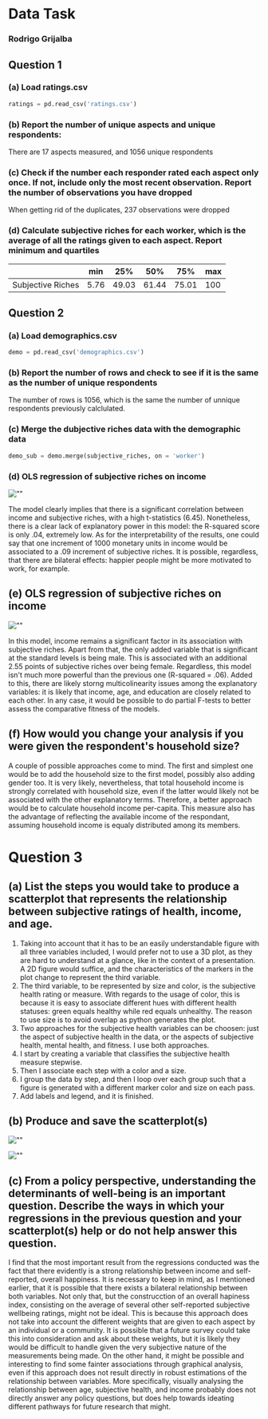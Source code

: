 # Data Task
### Rodrigo Grijalba

## Question 1

### (a) Load ratings.csv

```py
ratings = pd.read_csv('ratings.csv') 
```

### (b) Report the number of unique aspects and unique respondents:

There are 17 aspects measured, and 1056 unique respondents

### \(c\) Check if the number each responder rated each aspect only once. If not, include only the most recent observation. Report the number of observations you have dropped

When getting rid of the duplicates, 237 observations were dropped

### (d) Calculate subjective riches for each worker, which is the average of all the ratings given to each aspect. Report minimum and quartiles

||min|25%|50%|75%|max|
|---|---|---|---|---|---|
|Subjective Riches|5.76|49.03|61.44|75.01|100|

## Question 2

### (a) Load demographics.csv

```py
demo = pd.read_csv('demographics.csv') 
```

### (b) Report the number of rows and check to see if it is the same as the number of unique respondents

The number of rows is 1056, which is the same the number of unnique respondents previously calclulated.

### \(c\) Merge the dubjective riches data with the demographic data

```py
demo_sub = demo.merge(subjective_riches, on = 'worker')
```

### (d) OLS regression of subjective riches on income

![""](model1.png "OLS of subjective riches on income (Thousands)")

The model clearly implies that there is a significant correlation between income and subjective riches, with a high t-statistics (6.45). Nonetheless, there is a clear lack of explanatory power in this model: the R-squared score is only .04, extremely low. As for the interpretability of the results, one could say that one increment of 1000 monetary units in income would be associated to a .09 increment of subjective riches. It is possible, regardless, that there are bilateral effects: happier people might be more motivated to work, for example.

## (e) OLS regression of subjective riches on income

![""](model2.png "OLS of subjective riches on income (Thousands)")

In this model, income remains a significant factor in its association with subjective riches. Apart from that, the only added variable that is significant at the standard levels is being male. This is associated with an additional 2.55 points of subjective riches over being female. Regardless, this model isn't much more powerful than the previous one (R-squared = .06). Added to this, there are likely storng multicolinearity issues among the explanatory variables: it is likely that income, age, and education are closely related to each other. In any case, it would be possible to do partial F-tests to better assess the comparative fitness of the models.

## (f) How would you change your analysis if you were given the respondent's household size?

A couple of possible approaches come to mind. The first and simplest one would be to add the household size to the first model, possibly also adding gender too. It is very likely, nevertheless, that total household income is strongly correlated with household size, even if the latter would likely not be associated with the other explanatory terms. Therefore, a better approach would be to calculate household income per-capita. This measure also has the advantage of reflecting the available income of the respondant, assuming household income is equaly distributed among its members.

# Question 3

## (a) List the steps you would take to produce a scatterplot that represents the relationship between subjective ratings of health, income, and age.

1. Taking into account that it has to be an easily understandable figure with all three variables included, I would prefer not to use a 3D plot, as they are hard to understand at a glance, like in the context of a presentation. A 2D figure would suffice, and the characteristics of the markers in the plot change to represent the third variable.
2. The third variable, to be represented by size and color, is the subjective health rating or measure. With regards to the usage of color, this is because it is easy to associate different hues with different health statuses: green equals healthy while red equals unhealthy. The reason to use size is to avoid overlap as python generates the plot.
3. Two approaches for the subjective health variables can be choosen: just the aspect of subjective health in the data, or the aspects of subjective health, mental health, and fitness. I use both approaches.
4. I start by creating a variable that classifies the subjective health measure stepwise.
5. Then I associate each step with a color and a size.
6. I group the data by step, and then I loop over each group such that a figure is generated with a different marker color  and size on each pass.
7. Add labels and legend, and it is finished.

## (b) Produce and save the scatterplot(s)

![""](alt1.png "Subjective health rating, age and income")

![""](alt2.png "Subjective health index, age and income")

## \(c\) From  a  policy  perspective,  understanding the  determinants of well-being  is an  important question.  Describe the  ways in which your regressions  in the  previous  question  and  your scatterplot(s) help  or  do  not  help  answer  this question.

I find that the most important result from the regressions conducted was the fact that there evidently is a strong relationship between income and self-reported, overall happiness. It is necessary to keep in mind, as I mentioned earlier, that it is possible that there exists a bilateral relationship between both variables. Not only that, but the construcction of an overall hapiness index, consisting on the average of several other self-reported subjective wellbeing ratings, might not be ideal. This is because this approach does not take into account the different weights that are given to each aspect by an individual or a community. It is possible that a future survey could take this into consideration and ask about these weights, but it is likely they would be difficult to handle given the very subjective nature of the measurements being made. On the other hand, it might be possible and interesting to find some fainter associations through graphical analysis, even if this approach does not result directly in robust estimations of the relationship between variables. More specifically, visually analysing the relationship between age, subjective health, and income probably does not directly answer any policy questions, but does help towards ideating different pathways for future research that might. 











